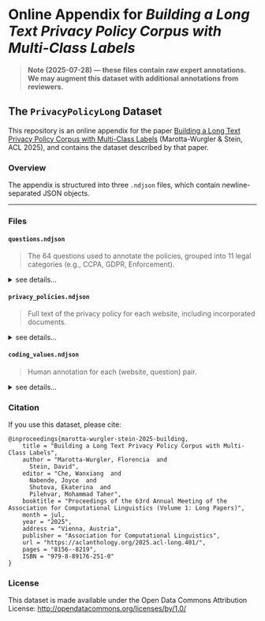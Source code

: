 
# Online Appendix for _Building a Long Text Privacy Policy Corpus with Multi-Class Labels_

> **Note (2025-07-28) — these files contain raw expert annotations. We may augment this dataset with additional annotations from reviewers.**

## The `PrivacyPolicyLong` Dataset

This repository is an online appendix for the paper [Building a Long Text Privacy Policy Corpus with Multi-Class Labels](https://aclanthology.org/2025.acl-long.401/) (Marotta-Wurgler & Stein, ACL 2025), and contains the dataset described by that paper.

### Overview

The appendix is structured into three `.ndjson` files, which contain newline-separated JSON objects. 

---

### Files
#### `questions.ndjson`

> The 64 questions used to annotate the policies, grouped into 11 legal categories (e.g., CCPA, GDPR, Enforcement).

<details>
<summary>see details...</summary>
Each entry includes:

* `label`: A unique identifier for the question
* `category`: Legal domain (e.g., "CCPA")
* `question`: The text of the question
* `allow_multiselect`: Whether the question supports multiple answers
* `options`: List of answer options with display text and IDs
</details>

#### `privacy_policies.ndjson`

> Full text of the privacy policy for each website, including incorporated documents.

<details>
<summary>see details...</summary>
Each entry includes:

* `url`: The firm's domain
* `policy_documents`: A list of documents parsed from that website, each of which contains for fields:

  * `label`: Document identifier
  * `name`: Document title
  * `paragraphs`: List of paragraphs as markdown
  * `format`: Always `markdown`. The data follows a strict subset of the "commonmark" markdown specification.

Note that there are some artifacts in the markdown (e.g., parsed navbar links at the top of files). The indicies in `coding_values.ndjson` include those artifacts. 
</details>

#### `coding_values.ndjson`

> Human annotation for each (website, question) pair.

<details>
<summary>see details...</summary>
Each entry includes:
  
  * `url`: The firm's domain
  * `question`: Question label (per `questions.ndjson`)
  * `responses`: A list of coder responses
  
    * `coder_id`
    * `selected_option_labels`: Chosen answer option(s)
    * `reported_likert_confidence`: self-reported confidence on a 1-5 likert scale, where `1` is least confident and `5` is most confident. If the coder did not report confidence the value is recorded as `null`.
    * `highlighted_sentences`: A list of triples `[doc_id, paragraph_idx, sentence_idx]` referencing (`doc_id`s and indicies from `privacy_policies.nsjson`). Each triple denotes a sentence that the coders marked as relevant for the given question.
  * (PENDING)\[optional] `review_response`: contains the same fields as a single entry in `responses` and have `coder_id` set to `"REVIEW"`. These responses were added by the (law professor) authors after discussion with the expert annotators and secondary review of the policy and question. 

</details>

### Citation

If you use this dataset, please cite:

```
@inproceedings{marotta-wurgler-stein-2025-building,
    title = "Building a Long Text Privacy Policy Corpus with Multi-Class Labels",
    author = "Marotta-Wurgler, Florencia  and
      Stein, David",
    editor = "Che, Wanxiang  and
      Nabende, Joyce  and
      Shutova, Ekaterina  and
      Pilehvar, Mohammad Taher",
    booktitle = "Proceedings of the 63rd Annual Meeting of the Association for Computational Linguistics (Volume 1: Long Papers)",
    month = jul,
    year = "2025",
    address = "Vienna, Austria",
    publisher = "Association for Computational Linguistics",
    url = "https://aclanthology.org/2025.acl-long.401/",
    pages = "8156--8219",
    ISBN = "979-8-89176-251-0"
}
```

### License

This dataset is made available under the Open Data Commons Attribution License: http://opendatacommons.org/licenses/by/1.0/


<!-- a first draft of this README was generated using an LLM -->
